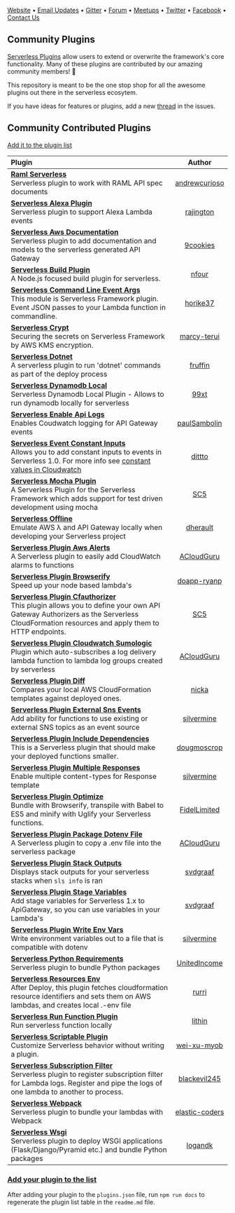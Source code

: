 [Website](http://www.serverless.com) • [Email Updates](http://eepurl.com/b8dv4P) • [Gitter](https://gitter.im/serverless/serverless) • [Forum](http://forum.serverless.com) • [Meetups](https://github.com/serverless-meetups/main) • [Twitter](https://twitter.com/goserverless) • [Facebook](https://www.facebook.com/serverless) • [Contact Us](mailto:hello@serverless.com)

## Community Plugins

[Serverless Plugins](https://serverless.com/framework/docs/providers/aws/guide/plugins/) allow users to extend or overwrite the framework's core functionality. Many of these plugins are contributed by our amazing community members! 🎉

This repository is meant to be the one stop shop for all the awesome plugins out there in the serverless ecosytem.

If you have ideas for features or plugins, add a new [thread](https://github.com/serverless/community-plugins/issues) in the issues.

## Community Contributed Plugins

[Add it to the plugin list](https://github.com/serverless/community-plugins/edit/master/plugins.json)

<!-- ⛔️ AUTO-GENERATED-CONTENT:START (GENERATE_SERVERLESS_PLUGIN_TABLE)
- Do not remove or modify this section. Make all updates to plugins.json -->
| Plugin | Author |
|:---------------------------|:---------:|
| **[Raml Serverless](https://github.com/andrewcurioso/raml-serverless)** <br/> Serverless plugin to work with RAML API spec documents | [andrewcurioso](http://github.com/andrewcurioso) | 
| **[Serverless Alexa Plugin](https://github.com/rajington/serverless-alexa-plugin)** <br/> Serverless plugin to support Alexa Lambda events | [rajington](http://github.com/rajington) | 
| **[Serverless Aws Documentation](https://github.com/9cookies/serverless-aws-documentation)** <br/> Serverless plugin to add documentation and models to the serverless generated API Gateway | [9cookies](http://github.com/9cookies) | 
| **[Serverless Build Plugin](https://github.com/nfour/serverless-build-plugin)** <br/> A Node.js focused build plugin for serverless. | [nfour](http://github.com/nfour) | 
| **[Serverless Command Line Event Args](https://github.com/horike37/serverless-command-line-event-args)** <br/> This module is Serverless Framework plugin. Event JSON passes to your Lambda function in commandline. | [horike37](http://github.com/horike37) | 
| **[Serverless Crypt](https://github.com/marcy-terui/serverless-crypt)** <br/> Securing the secrets on Serverless Framework by AWS KMS encryption. | [marcy-terui](http://github.com/marcy-terui) | 
| **[Serverless Dotnet](https://github.com/fruffin/serverless-dotnet)** <br/> A serverless plugin to run 'dotnet' commands as part of the deploy process | [fruffin](http://github.com/fruffin) | 
| **[Serverless Dynamodb Local](https://github.com/99xt/serverless-dynamodb-local)** <br/> Serverless Dynamodb Local Plugin - Allows to run dynamodb locally for serverless | [99xt](http://github.com/99xt) | 
| **[Serverless Enable Api Logs](https://github.com/paulSambolin/serverless-enable-api-logs)** <br/> Enables Coudwatch logging for API Gateway events | [paulSambolin](http://github.com/paulSambolin) | 
| **[Serverless Event Constant Inputs](https://github.com/dittto/serverless-event-constant-inputs)** <br/> Allows you to add constant inputs to events in Serverless 1.0. For more info see [constant values in Cloudwatch](https://aws.amazon.com/blogs/compute/simply-serverless-use-constant-values-in-cloudwatch-event-triggered-lambda-functions/) | [dittto](http://github.com/dittto) | 
| **[Serverless Mocha Plugin](https://github.com/SC5/serverless-mocha-plugin)** <br/> A Serverless Plugin for the Serverless Framework which adds support for test driven development using mocha | [SC5](http://github.com/SC5) | 
| **[Serverless Offline](https://github.com/dherault/serverless-offline)** <br/> Emulate AWS λ and API Gateway locally when developing your Serverless project | [dherault](http://github.com/dherault) | 
| **[Serverless Plugin Aws Alerts](https://github.com/ACloudGuru/serverless-plugin-aws-alerts)** <br/> A Serverless plugin to easily add CloudWatch alarms to functions | [ACloudGuru](http://github.com/ACloudGuru) | 
| **[Serverless Plugin Browserify](https://github.com/doapp-ryanp/serverless-plugin-browserify)** <br/> Speed up your node based lambda's | [doapp-ryanp](http://github.com/doapp-ryanp) | 
| **[Serverless Plugin Cfauthorizer](https://github.com/SC5/serverless-plugin-cfauthorizer)** <br/> This plugin allows you to define your own API Gateway Authorizers as the Serverless CloudFormation resources and apply them to HTTP endpoints. | [SC5](http://github.com/SC5) | 
| **[Serverless Plugin Cloudwatch Sumologic](https://github.com/ACloudGuru/serverless-plugin-cloudwatch-sumologic)** <br/> Plugin which auto-subscribes a log delivery lambda function to lambda log groups created by serverless | [ACloudGuru](http://github.com/ACloudGuru) | 
| **[Serverless Plugin Diff](https://github.com/nicka/serverless-plugin-diff)** <br/> Compares your local AWS CloudFormation templates against deployed ones. | [nicka](http://github.com/nicka) | 
| **[Serverless Plugin External Sns Events](https://github.com/silvermine/serverless-plugin-external-sns-events)** <br/> Add ability for functions to use existing or external SNS topics as an event source | [silvermine](http://github.com/silvermine) | 
| **[Serverless Plugin Include Dependencies](https://github.com/dougmoscrop/serverless-plugin-include-dependencies)** <br/> This is a Serverless plugin that should make your deployed functions smaller. | [dougmoscrop](http://github.com/dougmoscrop) | 
| **[Serverless Plugin Multiple Responses](https://github.com/silvermine/serverless-plugin-multiple-responses)** <br/> Enable multiple content-types for Response template  | [silvermine](http://github.com/silvermine) | 
| **[Serverless Plugin Optimize](https://github.com/FidelLimited/serverless-plugin-optimize)** <br/> Bundle with Browserify, transpile with Babel to ES5 and minify with Uglify your Serverless functions. | [FidelLimited](http://github.com/FidelLimited) | 
| **[Serverless Plugin Package Dotenv File](https://github.com/ACloudGuru/serverless-plugin-package-dotenv-file)** <br/> A Serverless plugin to copy a .env file into the serverless package | [ACloudGuru](http://github.com/ACloudGuru) | 
| **[Serverless Plugin Stack Outputs](https://github.com/svdgraaf/serverless-plugin-stack-outputs)** <br/> Displays stack outputs for your serverless stacks when `sls info` is ran | [svdgraaf](http://github.com/svdgraaf) | 
| **[Serverless Plugin Stage Variables](https://github.com/svdgraaf/serverless-plugin-stage-variables)** <br/> Add stage variables for Serverless 1.x to ApiGateway, so you can use variables in your Lambda's | [svdgraaf](http://github.com/svdgraaf) | 
| **[Serverless Plugin Write Env Vars](https://github.com/silvermine/serverless-plugin-write-env-vars)** <br/> Write environment variables out to a file that is compatible with dotenv | [silvermine](http://github.com/silvermine) | 
| **[Serverless Python Requirements](https://github.com/UnitedIncome/serverless-python-requirements)** <br/> Serverless plugin to bundle Python packages | [UnitedIncome](http://github.com/UnitedIncome) | 
| **[Serverless Resources Env](https://github.com/rurri/serverless-resources-env)** <br/> After Deploy, this plugin fetches cloudformation resource identifiers and sets them on AWS lambdas, and creates local .<state>-env file | [rurri](http://github.com/rurri) | 
| **[Serverless Run Function Plugin](https://github.com/lithin/serverless-run-function-plugin)** <br/> Run serverless function locally | [lithin](http://github.com/lithin) | 
| **[Serverless Scriptable Plugin](https://github.com/wei-xu-myob/serverless-scriptable-plugin)** <br/> Customize Serverless behavior without writing a plugin. | [wei-xu-myob](http://github.com/wei-xu-myob) | 
| **[Serverless Subscription Filter](https://github.com/blackevil245/serverless-subscription-filter)** <br/> Serverless plugin to register subscription filter for Lambda logs. Register and pipe the logs of one lambda to another to process. | [blackevil245](http://github.com/blackevil245) | 
| **[Serverless Webpack](https://github.com/elastic-coders/serverless-webpack)** <br/> Serverless plugin to bundle your lambdas with Webpack | [elastic-coders](http://github.com/elastic-coders) | 
| **[Serverless Wsgi](https://github.com/logandk/serverless-wsgi)** <br/> Serverless plugin to deploy WSGI applications (Flask/Django/Pyramid etc.) and bundle Python packages | [logandk](http://github.com/logandk) |
<!-- ⛔️ AUTO-GENERATED-CONTENT:END - Do not remove or modify this section. Make all updates to plugins.json -->

### [Add your plugin to the list](https://github.com/serverless/plugins/edit/master/plugins.json)

After adding your plugin to the `plugins.json` file, run `npm run docs` to regenerate the plugin list table in the `readme.md` file.
